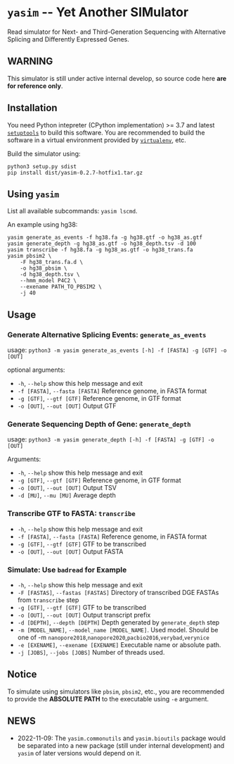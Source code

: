 # `yasim` -- Yet Another SIMulator

Read simulator for Next- and Third-Generation Sequencing with Alternative Splicing and Differently Expressed Genes.

## WARNING

This simulator is still under active internal develop, so source code here **are for reference only**.

## Installation

You need Python intepreter (CPython implementation) >= 3.7 and latest [`setuptools`](https://setuptools.pypa.io/) to build this software. You are recommended to build the software in a virtual environment provided by [`virtualenv`](https://virtualenv.pypa.io), etc.

Build the simulator using:

```shell
python3 setup.py sdist
pip install dist/yasim-0.2.7-hotfix1.tar.gz
```

## Using `yasim`

List all available subcommands: `yasim lscmd`.

An example using hg38:

```shell
yasim generate_as_events -f hg38.fa -g hg38.gtf -o hg38_as.gtf
yasim generate_depth -g hg38_as.gtf -o hg38_depth.tsv -d 100
yasim transcribe -f hg38.fa -g hg38_as.gtf -o hg38_trans.fa
yasim pbsim2 \
    -F hg38_trans.fa.d \
    -o hg38_pbsim \
    -d hg38_depth.tsv \
    --hmm_model P4C2 \
    --exename PATH_TO_PBSIM2 \
    -j 40
```

## Usage

### Generate Alternative Splicing Events: `generate_as_events`

usage: `python3 -m yasim generate_as_events [-h] -f [FASTA] -g [GTF] -o [OUT]`

optional arguments:

- `-h`, `--help` show this help message and exit
- `-f [FASTA]`, `--fasta [FASTA]` Reference genome, in FASTA format
- `-g [GTF]`, `--gtf [GTF]` Reference genome, in GTF format
- `-o [OUT]`, `--out [OUT]` Output GTF

### Generate Sequencing Depth of Gene: `generate_depth`

usage: `python3 -m yasim generate_depth [-h] -f [FASTA] -g [GTF] -o [OUT]`

Arguments:

- `-h`, `--help` show this help message and exit
- `-g [GTF]`, `--gtf [GTF]` Reference genome, in GTF format
- `-o [OUT]`, `--out [OUT]` Output TSV
- `-d [MU]`, `--mu [MU]` Average depth

### Transcribe GTF to FASTA: `transcribe`

- `-h`, `--help` show this help message and exit
- `-f [FASTA]`, `--fasta [FASTA]` Reference genome, in FASTA format
- `-g [GTF]`, `--gtf [GTF]` GTF to be transcribed
- `-o [OUT]`, `--out [OUT]` Output FASTA

### Simulate: Use `badread` for Example

- `-h`, `--help` show this help message and exit
- `-F [FASTAS]`, `--fastas [FASTAS]` Directory of transcribed DGE FASTAs from `transcribe` step
- `-g [GTF]`, `--gtf [GTF]` GTF to be transcribed
- `-o [OUT]`, `--out [OUT]` Output transcript prefix
- `-d [DEPTH]`, `--depth [DEPTH]` Depth generated by `generate_depth` step
- `-m [MODEL_NAME]`, `--model_name [MODEL_NAME]`. Used model. Should be one of  -m `nanopore2018`,`nanopore2020`,`pacbio2016`,`verybad`,`verynice`
- `-e [EXENAME]`, `--exename [EXENAME]` Executable name or absolute path.
- `-j [JOBS]`, `--jobs [JOBS]` Number of threads used.

## Notice

To simulate using simulators like `pbsim`, `pbsim2`, etc., you are recommended to provide the **ABSOLUTE PATH** to the executable using `-e` argument.

## NEWS

- 2022-11-09: The `yasim.commonutils` and `yasim.bioutils` package would be separated into a new package (still under internal development) and `yasim` of later versions would depend on it.
